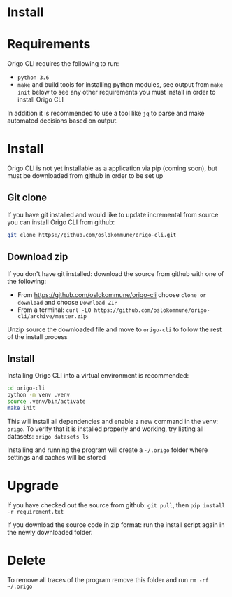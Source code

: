 Install
=====

# Requirements
Origo CLI requires the following to run:
* `python 3.6`
* `make` and build tools for installing python modules, see output from `make init` below to see any other requirements you must install in order to install Origo CLI

In addition it is recommended to use a tool like `jq` to parse and make automated decisions based on output.

# Install
Origo CLI is not yet installable as a application via pip (coming soon), but must be downloaded from github in order to be set up

## Git clone
If you have git installed and would like to update incremental from source you can install Origo CLI from github:
```bash
git clone https://github.com/oslokommune/origo-cli.git
```

## Download zip
If you don't have git installed: download the source from github with one of the following:

* From https://github.com/oslokommune/origo-cli choose `clone or download` and choose `Download ZIP`
* From a terminal: `curl -LO https://github.com/oslokommune/origo-cli/archive/master.zip`

Unzip source the downloaded file and move to `origo-cli` to follow the rest of the install process

## Install
Installing Origo CLI into a virtual environment is recommended:
```bash
cd origo-cli
python -m venv .venv
source .venv/bin/activate
make init
```

This will install all dependencies and enable a new command in the venv: `origo`. To verify that it is installed properly and working, try listing all datasets: `origo datasets ls`

Installing and running the program will create a `~/.origo` folder where settings and caches will be stored

# Upgrade
If you have checked out the source from github: `git pull`, then `pip install -r requirement.txt`

If you download the source code in zip format: run the install script again in the newly downloaded folder.

# Delete
To remove all traces of the program remove this folder and run `rm -rf ~/.origo`
